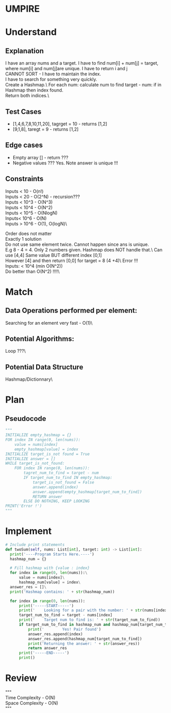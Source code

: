 # UMPIRE
# Understand
## Explanation
I have an array nums and a target. I have to find num[i] + num[j] = target, 
where num[i] and num[j]are unique. I have to return i and j\
CANNOT SORT - I have to maintain the index.\
I have to search for something very quickly.\
Create a Hashmap.\ 
For each num: calculate num to find target - num: if in Hashmap then index found.\
Return both indices.\


## Test Cases
* [1,4,6,7,8,10,11,20], tagrget = 10 - returns [1,2]
* [9,1,8], taregt = 9 - returns [1,2]


## Edge cases
* Empty array [] - return ???
* Negative values ??? Yes. Note answer is unique !!!

## Constraints
Inputs < 10 - O(n!)\
Inputs < 20 - O(2^N) - recursion???\
Inputs < 10^3 - O(N^3)\
Inputs < 10^4 - O(N^2)\
Inputs < 10^5 - O(NlogN)\
Inputs< 10^6 - O(N)\
Inputs > 10^6 - O(1), O(logN)\

Order does not matter\
Exactly 1 solution\
Do not use same element twice. Cannot happen since ans is unique.\
E.g 8 - 4 = 4. Only 2 numbers given. Hashmap does NOT handle that.\ 
Can use [4,4] Same value BUT different index [0,1]\
However [4] and then return [0,0] for target = 8 (4 +4)\ Error !!!\
Inputs: < 10^4 (min O(N^2))\
Do better than O(N^2) !!!!\

# Match
## Data Operations performed per element:
Searching for an element very fast - O(1)\

## Potential Algorithms:
Loop ???\

## Potential Data Structure
Hashmap/Dictionnary\

# Plan

## Pseudocode
```python
"""
INITIALIZE empty_hashmap = {}
FOR index IN range(0, len(nums)):
    value = nums[index]
    empty_hashmap[value] = index
INITIALIZE target_is_not found = True
INITIALIZE answer = []
WHILE target_is_not_found:
    FOR index IN range(0, len(nums)):
        tagret_num_to_find = target - num
        IF target_num_to_find IN empty_hashmap:
            target_is_not_found = False
            answer.append(index)
            answer.append(empty_hashmap[target_num_to_find])
            RETURN answer
        ELSE DO NOTHING, KEEP LOOKING
PRINT('Error !')
"""
```
# Implement 
```python
# Include print statements
def twoSum(self, nums: List[int], target: int) -> List[int]:
  print('----Program Starts Here.----')
  hashmap_num = {}

  # Fill hashmap with {value : index}
  for index in range(0, len(nums)):\
      value = nums[index]\
      hashmap_num[value] = index\
  answer_res = []\
  print('Hashmap contains: ' + str(hashmap_num))

  for index in range(0, len(nums)):
      print('-----START-----')
      print('    Looking for a pair with the number: ' + str(nums[index]))
      target_num_to_find = target - nums[index]
      print('    Target num to find is: ' + str(target_num_to_find))
      if target_num_to_find in hashmap_num and hashmap_num[target_num_to_find] != index:
          print('        Yes! Pair found')
          answer_res.append(index)
          answer_res.append(hashmap_num[target_num_to_find])
          print('Returning the answer: ' + str(answer_res))
          return answer_res
      print('-----END-----')
      print()

```

# Review
  """\
  Time Complexity - O(N)\
  Space Complexity - O(N)\
  """